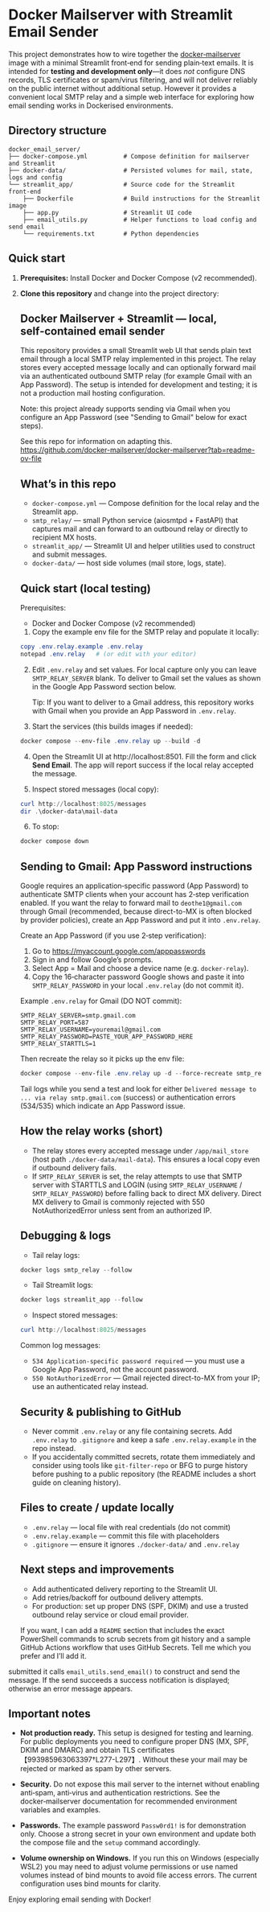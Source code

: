 # Docker Mailserver with Streamlit Email Sender

This project demonstrates how to wire together the
[docker‑mailserver](https://github.com/docker-mailserver/docker-mailserver)
image with a minimal Streamlit front‑end for sending
plain‑text emails.  It is intended for **testing and development
only**—it does *not* configure DNS records, TLS certificates or
spam/virus filtering, and will not deliver reliably on the
public internet without additional setup.  However it
provides a convenient local SMTP relay and a simple web
interface for exploring how email sending works in
Dockerised environments.

## Directory structure

```
docker_email_server/
├── docker-compose.yml          # Compose definition for mailserver and Streamlit
├── docker-data/                # Persisted volumes for mail, state, logs and config
└── streamlit_app/              # Source code for the Streamlit front‑end
    ├── Dockerfile              # Build instructions for the Streamlit image
    ├── app.py                  # Streamlit UI code
    ├── email_utils.py          # Helper functions to load config and send email
    └── requirements.txt        # Python dependencies
```

## Quick start

1. **Prerequisites:** Install Docker and Docker Compose (v2
   recommended).

2. **Clone this repository** and change into the project
   directory:

   ## Docker Mailserver + Streamlit — local, self‑contained email sender

   This repository provides a small Streamlit web UI that sends
   plain text email through a local SMTP relay implemented in this
   project. The relay stores every accepted message locally and
   can optionally forward mail via an authenticated outbound SMTP
   relay (for example Gmail with an App Password). The setup is
   intended for development and testing; it is not a production
   mail hosting configuration.

   Note: this project already supports sending via Gmail when you
   configure an App Password (see "Sending to Gmail" below for exact
   steps).

   See this repo for information on adapting this.
   https://github.com/docker-mailserver/docker-mailserver?tab=readme-ov-file

   ## What’s in this repo

   - `docker-compose.yml` — Compose definition for the local relay and
      the Streamlit app.
   - `smtp_relay/` — small Python service (aiosmtpd + FastAPI) that
      captures mail and can forward to an outbound relay or directly
      to recipient MX hosts.
   - `streamlit_app/` — Streamlit UI and helper utilities used to
      construct and submit messages.
   - `docker-data/` — host side volumes (mail store, logs, state).

   ## Quick start (local testing)

   Prerequisites:
   - Docker and Docker Compose (v2 recommended)

   1. Copy the example env file for the SMTP relay and populate it locally:

   ```powershell
   copy .env.relay.example .env.relay
   notepad .env.relay   # (or edit with your editor)
   ```

   2. Edit `.env.relay` and set values. For local capture only you can
       leave `SMTP_RELAY_SERVER` blank. To deliver to Gmail set the
       values as shown in the Google App Password section below.

      Tip: If you want to deliver to a Gmail address, this repository
      works with Gmail when you provide an App Password in `.env.relay`.

   3. Start the services (this builds images if needed):

   ```powershell
   docker compose --env-file .env.relay up --build -d
   ```

   4. Open the Streamlit UI at http://localhost:8501. Fill the form
       and click **Send Email**. The app will report success if the
       local relay accepted the message.

   5. Inspect stored messages (local copy):

   ```powershell
   curl http://localhost:8025/messages
   dir .\docker-data\mail-data
   ```

   6. To stop:

   ```powershell
   docker compose down
   ```

   ## Sending to Gmail: App Password instructions

   Google requires an application‑specific password (App Password) to
   authenticate SMTP clients when your account has 2‑step verification
   enabled. If you want the relay to forward mail to `deothe1@gmail.com`
   through Gmail (recommended, because direct-to-MX is often blocked by
   provider policies), create an App Password and put it into `.env.relay`.

   Create an App Password (if you use 2‑step verification):

   1. Go to https://myaccount.google.com/apppasswords
   2. Sign in and follow Google’s prompts.
   3. Select App = Mail and choose a device name (e.g. `docker-relay`).
   4. Copy the 16‑character password Google shows and paste it into
       `SMTP_RELAY_PASSWORD` in your local `.env.relay` (do not commit it).

   Example `.env.relay` for Gmail (DO NOT commit):

   ```text
   SMTP_RELAY_SERVER=smtp.gmail.com
   SMTP_RELAY_PORT=587
   SMTP_RELAY_USERNAME=youremail@gmail.com
   SMTP_RELAY_PASSWORD=PASTE_YOUR_APP_PASSWORD_HERE
   SMTP_RELAY_STARTTLS=1
   ```

   Then recreate the relay so it picks up the env file:

   ```powershell
   docker compose --env-file .env.relay up -d --force-recreate smtp_relay
   ```

   Tail logs while you send a test and look for either
   `Delivered message to ... via relay smtp.gmail.com` (success) or
   authentication errors (534/535) which indicate an App Password issue.

   ## How the relay works (short)

   - The relay stores every accepted message under `/app/mail_store`
      (host path `./docker-data/mail-data`). This ensures a local copy
      even if outbound delivery fails.
   - If `SMTP_RELAY_SERVER` is set, the relay attempts to use that
      SMTP server with STARTTLS and LOGIN (using `SMTP_RELAY_USERNAME`
      / `SMTP_RELAY_PASSWORD`) before falling back to direct MX
      delivery. Direct MX delivery to Gmail is commonly rejected with
      550 NotAuthorizedError unless sent from an authorized IP.

   ## Debugging & logs

   - Tail relay logs:

   ```powershell
   docker logs smtp_relay --follow
   ```

   - Tail Streamlit logs:

   ```powershell
   docker logs streamlit_app --follow
   ```

   - Inspect stored messages:

   ```powershell
   curl http://localhost:8025/messages
   ```

   Common log messages:
   - `534 Application-specific password required` — you must use a
      Google App Password, not the account password.
   - `550 NotAuthorizedError` — Gmail rejected direct-to-MX from your
      IP; use an authenticated relay instead.

   ## Security & publishing to GitHub

   - Never commit `.env.relay` or any file containing secrets. Add
      `.env.relay` to `.gitignore` and keep a safe `.env.relay.example` in
      the repo instead.
   - If you accidentally committed secrets, rotate them immediately and
      consider using tools like `git-filter-repo` or BFG to purge history
      before pushing to a public repository (the README includes a
      short guide on cleaning history).

   ## Files to create / update locally

   - `.env.relay` — local file with real credentials (do not commit)
   - `.env.relay.example` — commit this file with placeholders
   - `.gitignore` — ensure it ignores `./docker-data/` and `.env.relay`

   ## Next steps and improvements

   - Add authenticated delivery reporting to the Streamlit UI.
   - Add retries/backoff for outbound delivery attempts.
   - For production: set up proper DNS (SPF, DKIM) and use a trusted
      outbound relay service or cloud email provider.

   If you want, I can add a `README` section that includes the exact
   PowerShell commands to scrub secrets from git history and a sample
   GitHub Actions workflow that uses GitHub Secrets. Tell me which
   you prefer and I’ll add it.

submitted it calls `email_utils.send_email()` to
construct and send the message.  If the send succeeds a
success notification is displayed; otherwise an error
message appears.

## Important notes

* **Not production ready.**  This setup is designed for
  testing and learning.  For public deployments you need
  to configure proper DNS (MX, SPF, DKIM and DMARC) and
  obtain TLS certificates【993985963063397†L277-L297】.  Without these your mail may be
  rejected or marked as spam by other servers.

* **Security.**  Do not expose this mail server to the
  internet without enabling anti‑spam, anti‑virus and
  authentication restrictions.  See the docker‑mailserver
  documentation for recommended environment variables and
  examples.

* **Passwords.**  The example password `Passw0rd1!` is for
  demonstration only.  Choose a strong secret in your own
  environment and update both the compose file and the
  `setup` command accordingly.

* **Volume ownership on Windows.**  If you run this on
  Windows (especially WSL2) you may need to adjust volume
  permissions or use named volumes instead of bind mounts to
  avoid file access errors.  The current configuration uses
  bind mounts for clarity.

Enjoy exploring email sending with Docker!